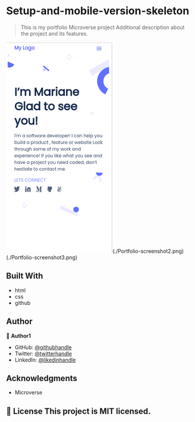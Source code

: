 # Setup-and-mobile-version-skeleton

> This is my portfolio Microverse project
Additional description about the project and its features.

![screenshot](./Portfolio-screenshot.png)(./Portfolio-screenshot2.png)(./Portfolio-screenshot3.png)
## Built With

- html
- css
- github

## Author
👤 **Author1**

- GitHub: [@githubhandle](https://github.com/dadadon)
- Twitter: [@twitterhandle](https://twitter.com/davianberoni)
- LinkedIn: [@likedinhandle](https://www.linkedin.com/in/davian-beroni-502351b7/)

## Acknowledgments

- Microverse

## 📝 License This project is MIT licensed. 